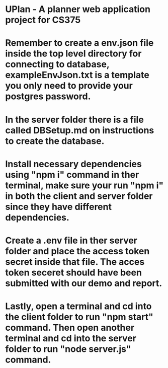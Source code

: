 # UPlan - A planner web application project for CS375
# Remember to create a env.json file inside the top level directory for connecting to database, exampleEnvJson.txt is a template you only need to provide your postgres password.
# In the server folder there is a file called DBSetup.md on instructions to create the database.
# Install necessary dependencies using "npm i" command in ther terminal, make sure your run "npm i" in both the client and server folder since they have different dependencies.
# Create a .env file in ther server folder and place the access token secret inside that file. The acces token seceret should have been submitted with our demo and report.
# Lastly, open a terminal and cd into the client folder to run "npm start" command. Then open another terminal and cd into the server folder to run "node server.js" command.
